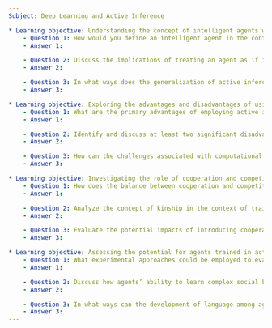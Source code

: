 ```yaml
---
Subject: Deep Learning and Active Inference

* Learning objective: Understanding the concept of intelligent agents within the framework of active inference.
    - Question 1: How would you define an intelligent agent in the context of active inference, and what are the key characteristics that differentiate it from traditional AI systems?
    - Answer 1: 

    - Question 2: Discuss the implications of treating an agent as if it is minimizing free energy. How does this perspective influence our understanding of agent behavior and learning?
    - Answer 2: 

    - Question 3: In what ways does the generalization of active inference allow for the application of its principles across various scales, from biological cells to organizations?
    - Answer 3: 

* Learning objective: Exploring the advantages and disadvantages of using active inference for developing intelligent agents.
    - Question 1: What are the primary advantages of employing active inference as a framework for creating intelligent agents, particularly in terms of adaptability and learning efficiency?
    - Answer 1: 

    - Question 2: Identify and discuss at least two significant disadvantages of active inference that could hinder its practical application in developing intelligent agents.
    - Answer 2: 

    - Question 3: How can the challenges associated with computational intractability in Bayesian inference be addressed when implementing active inference in real-world scenarios?
    - Answer 3: 

* Learning objective: Investigating the role of cooperation and competition in training intelligent agents within active inference environments.
    - Question 1: How does the balance between cooperation and competition in the training environment affect the learning outcomes of intelligent agents?
    - Answer 1: 

    - Question 2: Analyze the concept of kinship in the context of training agents. How does kinship influence agent behavior and learning dynamics?
    - Answer 2: 

    - Question 3: Evaluate the potential impacts of introducing cooperative learning dynamics in competitive environments. What are the expected benefits and challenges?
    - Answer 3: 

* Learning objective: Assessing the potential for agents trained in active inference frameworks to develop advanced cognitive capabilities.
    - Question 1: What experimental approaches could be employed to evaluate the introspective capabilities of agents trained using active inference methods?
    - Answer 1: 

    - Question 2: Discuss how agents’ ability to learn complex social behaviors, such as trust and cooperation, can inform our understanding of intelligence.
    - Answer 2: 

    - Question 3: In what ways can the development of language among agents in a cooperative setting serve as an indicator of advanced cognitive abilities?
    - Answer 3: 
---
```

